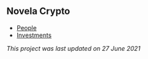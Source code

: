 <!-- 
---
layout: default
title: The Emerson Collective Financial and Social Network
---
-->

<h2>Novela Crypto</h2>

<ul>
  <li><a href="people.md">People</a></li>
  <li><a href="investments.md">Investments</a></li>
</ul>

<p><em>This project was last updated on 27 June 2021</em></p>